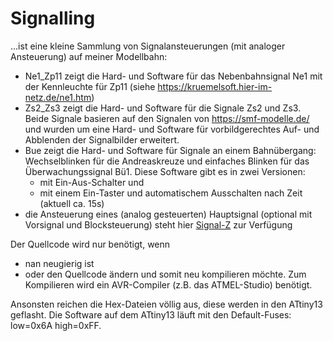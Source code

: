 ﻿# Signalling

...ist eine kleine Sammlung von Signalansteuerungen (mit analoger Ansteuerung) auf meiner Modellbahn:

- Ne1_Zp11 zeigt die Hard- und Software für das Nebenbahnsignal Ne1 mit der Kennleuchte für Zp11 (siehe https://kruemelsoft.hier-im-netz.de/ne1.htm)
- Zs2_Zs3 zeigt die Hard- und Software für die Signale Zs2 und Zs3. Beide Signale basieren auf den Signalen von https://smf-modelle.de/ und wurden um eine Hard- und Software für vorbildgerechtes Auf- und Abblenden der Signalbilder erweitert.
- Bue zeigt die Hard- und Software für Signale an einem Bahnübergang: Wechselblinken für die Andreaskreuze und einfaches Blinken für das Überwachungssignal Bü1.
  Diese Software gibt es in zwei Versionen:
  - mit Ein-Aus-Schalter und 
  - mit einem Ein-Taster und automatischem Ausschalten nach Zeit (aktuell ca. 15s)
- die Ansteuerung eines (analog gesteuerten) Hauptsignal (optional mit Vorsignal und Blocksteuerung) steht hier [Signal-Z](https://www.github.com/Kruemelbahn/Signal-Z) zur Verfügung

Der Quellcode wird nur benötigt, wenn
- nan neugierig ist
- oder den Quellcode ändern und somit neu kompilieren möchte.
Zum Kompilieren wird ein AVR-Compiler (z.B. das ATMEL-Studio) benötigt.

Ansonsten reichen die Hex-Dateien völlig aus, diese werden in den ATtiny13 geflasht.
Die Software auf dem ATtiny13 läuft mit den Default-Fuses: low=0x6A high=0xFF.
